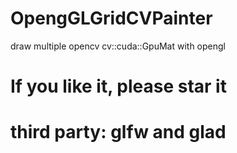 # OpengGLGridCVPainter
draw multiple opencv cv::cuda::GpuMat with opengl

# If you like it, please star it

# third party: glfw and glad
